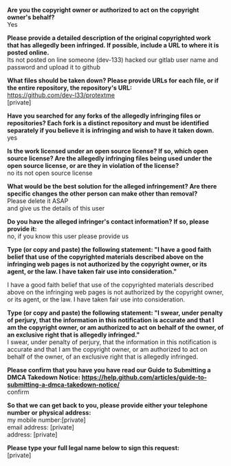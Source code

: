 **Are you the copyright owner or authorized to act on the copyright owner's behalf?**  
Yes  
  
**Please provide a detailed description of the original copyrighted work that has allegedly been infringed. If possible, include a URL to where it is posted online.**  
Its not posted on line someone (dev-133) hacked our gitlab user name and password and upload it to github  
  
**What files should be taken down? Please provide URLs for each file, or if the entire repository, the repository's URL:**  
https://github.com/dev-l33/protextme  
[private] 
  
**Have you searched for any forks of the allegedly infringing files or repositories? Each fork is a distinct repository and must be identified separately if you believe it is infringing and wish to have it taken down.**  
yes  
  
**Is the work licensed under an open source license? If so, which open source license? Are the allegedly infringing files being used under the open source license, or are they in violation of the license?**  
no its not open source license  
  
**What would be the best solution for the alleged infringement? Are there specific changes the other person can make other than removal?**  
Please delete it ASAP  
and give us the details of this user  
  
**Do you have the alleged infringer's contact information? If so, please provide it:**  
no, if you know this user please provide us  
  
**Type (or copy and paste) the following statement: "I have a good faith belief that use of the copyrighted materials described above on the infringing web pages is not authorized by the copyright owner, or its agent, or the law. I have taken fair use into consideration."**  
  
I have a good faith belief that use of the copyrighted materials described above on the infringing web pages is not authorized by the copyright owner, or its agent, or the law. I have taken fair use into consideration.  
  
**Type (or copy and paste) the following statement: "I swear, under penalty of perjury, that the information in this notification is accurate and that I am the copyright owner, or am authorized to act on behalf of the owner, of an exclusive right that is allegedly infringed."**  
I swear, under penalty of perjury, that the information in this notification is accurate and that I am the copyright owner, or am authorized to act on behalf of the owner, of an exclusive right that is allegedly infringed.  
  
**Please confirm that you have you have read our Guide to Submitting a DMCA Takedown Notice: https://help.github.com/articles/guide-to-submitting-a-dmca-takedown-notice/**  
confirm  
  
**So that we can get back to you, please provide either your telephone number or physical address:**  
my mobile number:[private]   
email address: [private]  
address: [private]   
  
**Please type your full legal name below to sign this request:**  
[private]  

